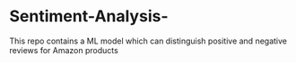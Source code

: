 # Sentiment-Analysis-
This repo contains a ML model which can distinguish positive and negative reviews for Amazon products

